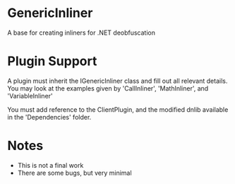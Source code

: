 # GenericInliner
A base for creating inliners for .NET deobfuscation

# Plugin Support
A plugin must inherit the IGenericInliner class and fill out all relevant details.
You may look at the examples given by 'CallInliner', 'MathInliner', and 'VariableInliner'

You must add reference to the ClientPlugin, and the modified dnlib available in the 'Dependencies' folder.


# Notes
- This is not a final work
- There are some bugs, but very minimal
